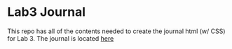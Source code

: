 # Lab3 Journal
This repo has all of the contents needed to create the journal html (w/ CSS) for Lab 3.
The journal is located [here](https://jchung01.github.io/sp21-cse110-lab3/)